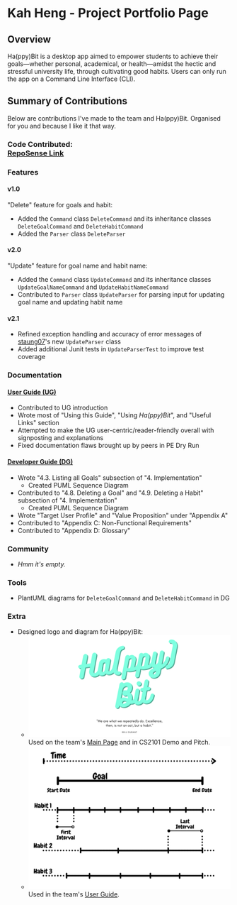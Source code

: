 # Kah Heng - Project Portfolio Page

## Overview
Ha(ppy)Bit is a desktop app aimed to empower students to achieve 
their goals—whether personal, academical, or health—amidst the 
hectic and stressful university life, through cultivating good habits. 
Users can only run the app on a Command Line Interface (CLI).

## Summary of Contributions
Below are contributions I've made to the team and Ha(ppy)Bit. Organised for you and because I like it that way.

### Code Contributed: <br> [RepoSense Link](https://nus-cs2113-ay2122s1.github.io/tp-dashboard/?search=f14&breakdown=true&sort=groupTitle&sortWithin=title&since=2021-09-25&timeframe=commit&mergegroup=&groupSelect=groupByRepos&checkedFileTypes=docs~functional-code~test-code~other&tabOpen=true&tabType=authorship&tabAuthor=kahhe&tabRepo=AY2122S1-CS2113T-F14-1%2Ftp%5Bmaster%5D&authorshipIsMergeGroup=false&authorshipFileTypes=docs~functional-code~test-code~other&authorshipIsBinaryFileTypeChecked=false)

### Features

#### v1.0

"Delete" feature for goals and habit:
- Added the `Command` class `DeleteCommand` and its inheritance classes `DeleteGoalCommand` and `DeleteHabitCommand`
- Added the `Parser` class `DeleteParser`

#### v2.0

"Update" feature for goal name and habit name:
- Added the `Command` class `UpdateCommand` and its inheritance classes `UpdateGoalNameCommand` 
  and `UpdateHabitNameCommand`
- Contributed to `Parser` class `UpdateParser` for parsing input for updating goal name and updating habit name

#### v2.1

- Refined exception handling and accuracy of error messages of [staung07](../AboutUs.md)'s
  new `UpdateParser` class
- Added additional Junit tests in `UpdateParserTest` to improve test coverage

### Documentation

#### [User Guide (UG)](/docs/UserGuide.md)

- Contributed to UG introduction 
- Wrote most of "Using this Guide", "Using _Ha(ppy)Bit_", and "Useful Links" section
- Attempted to make the UG user-centric/reader-friendly overall with signposting and explanations
- Fixed documentation flaws brought up by peers in PE Dry Run

#### [Developer Guide (DG)](/docs/DeveloperGuide.md)


- Wrote "4.3. Listing all Goals" subsection of "4. Implementation"
  - Created PUML Sequence Diagram 
- Contributed to "4.8. Deleting a Goal" and "4.9. Deleting a Habit" subsection of "4. Implementation"
  - Created PUML Sequence Diagram
- Wrote "Target User Profile" and "Value Proposition" under "Appendix A"
- Contributed to "Appendix C: Non-Functional Requirements"
- Contributed to "Appendix D: Glossary"

### Community

- _Hmm it's empty._

### Tools

- PlantUML diagrams for `DeleteGoalCommand` and `DeleteHabitCommand` in DG

### Extra

- Designed logo and diagram for Ha(ppy)Bit:
  - ![HappyBit Logo](../Display_Images/HappyBit_logo.png)
    Used on the team's [Main Page](../README.md) and in CS2101 Demo and Pitch.
  - ![HappyBit_Visual_Explain](../Display_Images/HappyBit_Visual_Explain.png)
    Used in the team's [User Guide](../UserGuide.md).